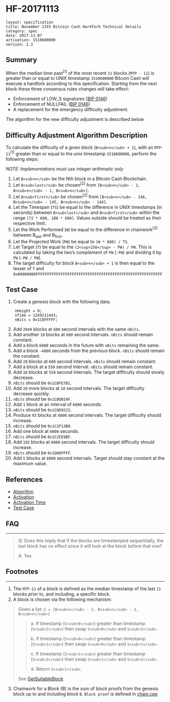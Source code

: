 # HF-20171113

```
layout: specification
title: November 13th Bitcoin Cash Hardfork Technical Details
category: spec
date: 2017-11-07
activation: 1510600000
version: 1.3
```

## Summary

When the median time past<sup>[1]</sup> of the most recent `11` blocks (`MTP - 11`) is greater than or equal to UNIX timestamp `1510600000` Bitcoin Cash will execute a hardfork according to this specification.
Starting from the next block these three consensus rules changes will take effect:

* Enforcement of LOW_S signatures ([BIP 0146](//github.com/bitcoin/bips/blob/master/bip-0146.mediawiki#low_s))
* Enforcement of NULLFAIL ([BIP 0146](//github.com/bitcoin/bips/blob/master/bip-0146.mediawiki#nullfail))
* A replacement for the emergency difficulty adjustment.

The algorithm for the new difficulty adjustment is described below

## Difficulty Adjustment Algorithm Description

To calculate the difficulty of a given block (`B<sub>n</sub> + 1`), with an `MTP-11`<sup>[1]</sup> greater than or equal to the unix timestamp `1510600000`, perform the following steps:

_NOTE: Implementations must use integer arithmetic only_

1. Let `B<sub>n</sub>` be the Nth block in a Bitcoin Cash Blockchain.
1. Let `B<sub>last</sub>` be chosen<sup>[2]</sup> from `[B<sub>n</sub> - 2, B<sub>n</sub> - 1, B<sub>n</sub>]`.
1. Let `B<sub>first</sub>` be chosen<sup>[2]</sup> from `[B<sub>n</sub> - 146, B<sub>n</sub> - 145, B<sub>n</sub> - 144]`.
1. Let the Timespan (`TS`) be equal to the difference in UNIX timestamps (in seconds) between `B<sub>last</sub>` and `B<sub>first</sub>` within the range `[72 * 600, 288 * 600]`.
Values outside should be treated as their respective limit.
1. Let the Work Performed (`W`) be equal to the difference in chainwork<sup>[3]</sup> between B<sub>last</sub> and B<sub>first</sub>.
1. Let the Projected Work (`PW`) be equal to `(W * 600) / TS`.
1. Let Target (`T`) be equal to the `(2<sup>256</sup> - PW) / PW`.  This is calculated by taking the two’s complement of `PW` (`-PW`) and dividing it by `PW` (`-PW / PW`).
1. The target difficulty for block `B<sub>n</sub> + 1` is then equal to the lesser of `T` and `0x00000000FFFFFFFFFFFFFFFFFFFFFFFFFFFFFFFFFFFFFFFFFFFFFFFFFFFFFFFF`

## Test Case

1. Create a genesis block with the following data:

```
    nHeight = 0;
    nTime = 1269211443;
    nBits = 0x1C0FFFFF;
```

2. Add `2049` blocks at `600` second intervals with the same `nBits`.
1. Add another `10` blocks at `600` second intervals. `nBits` should remain constant.
1. Add a block `6000` seconds in the future with `nBits` remaining the same.
1. Add a block `-4800` seconds from the previous block.  `nBits` should remain the constant.
1. Add `20` blocks at `600` second intervals.  `nBits` should remain constant.
1. Add a block at a `550` second interval. `nBits` should remain constant.
1. Add `10` blocks at `550` second intervals. The target difficulty should slowly decrease.
1. `nBits` should be `0x1C0FE7B1`.
1. Add `20` more blocks at `10` second intervals.  The target difficulty decrease quickly.
1. `nBits` should be `0x1C0DB19F`.
1. Add `1` block at an interval of `6000` seconds.
1. `nBits` should be `0x1C0D9222`.
1. Produce `93` blocks at `6000` second intervals. The target difficulty should increase.
1. `nBits` should be `0x1C2F13B9`.
1. Add one block at `6000` seconds.
1. `nBits` should be `0x1C2EE9BF`.
1. Add `192` blocks at `6000` second intervals.  The target difficulty should increase.
1. `nBits` should be `0x1D00FFFF`.
1. Add `5` blocks at `6000` second intervals.  Target should stay constant at the maximum value.

## References

 - [Algorithm](//github.com/Bitcoin-ABC/bitcoin-abc/commit/be51cf295c239ff6395a0aa67a3e13906aca9cb2)
 - [Activation](//github.com/Bitcoin-ABC/bitcoin-abc/commit/18dc8bb907091d69f4887560ab2e4cfbc19bae77)
 - [Activation Time](//github.com/Bitcoin-ABC/bitcoin-abc/commit/8eed7939c72781a812fdf3fb8c36d4e3a428d268)
 - [Test Case](//github.com/Bitcoin-ABC/bitcoin-abc/blob/d8eac91f8d16716eed0ad11ccac420122280bb13/src/test/pow_tests.cpp#L193)

## FAQ
---
> Q: Does this imply that if the blocks are timestamped sequentially, the last block has no effect since it will look at the block before that one?
>
> A: Yes

## Footnotes

---

1. The `MTP-11` of a block is defined as the median timestamp of the last `11` blocks prior to, and including, a specific block.
1. A block is chosen via the following mechanism:

> Given a list: `S = [B<sub>n</sub> - 2, B<sub>n</sub> - 1, B<sub>n</sub>]`
>
>> a. If timestamp (`S<sub>0</sub>`) greater than timestamp (`S<sub>2</sub>`) then swap `S<sub>0</sub>` and `S<sub>2</sub>`.
>>
>> b. If timestamp (`S<sub>0</sub>`) greater than timestamp (`S<sub>1</sub>`) then swap `S<sub>0</sub>` and `S<sub>1</sub>`.
>>
>> c. If timestamp (`S<sub>1</sub>`) greater than timestamp (`S<sub>2</sub>`) then swap `S<sub>1</sub>` and `S<sub>2</sub>`.
>>
>> d. Return `S<sub>1</sub>`.
>
> See [GetSuitableBlock](https://github.com/Bitcoin-ABC/bitcoin-abc/commit/be51cf295c239ff6395a0aa67a3e13906aca9cb2#diff-ba91592f703a9d0badf94e67144bc0aaR208)

3. Chainwork for a Block (B) is the sum of block proofs from the genesis block up to and including block `B`.
 `Block proof` is defined in [chain.cpp](https://github.com/Bitcoin-ABC/bitcoin-abc/blob/d8eac91f8d16716eed0ad11ccac420122280bb13/src/chain.cpp#L132)
